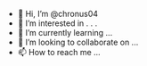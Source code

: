 - 👋 Hi, I’m @chronus04
- 👀 I’m interested in . . .
- 🌱 I’m currently learning ...
- 💞️ I’m looking to collaborate on ...
- 📫 How to reach me ...

<!---
chronus04/chronus04 is a ✨ special ✨ repository because its `README.md` (this file) appears on your GitHub profile.
You can click the Preview link to take a look at your changes.
--->
